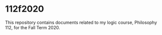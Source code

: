 # 112f2020

This repository contains documents related to my logic course, Philosophy 112,
for the Fall Term 2020.
